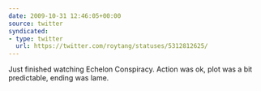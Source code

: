 ```yaml
---
date: 2009-10-31 12:46:05+00:00
source: twitter
syndicated:
- type: twitter
  url: https://twitter.com/roytang/statuses/5312812625/
---
```


Just finished watching Echelon Conspiracy. Action was ok, plot was a bit predictable, ending was lame.